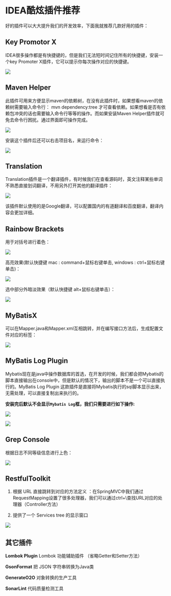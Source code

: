 # IDEA酷炫插件推荐

好的插件可以大大提升我们的开发效率，下面我就推荐几款好用的插件：

## Key Promotor X

IDEA很多操作都是有快捷键的，但是我们无法短时间记住所有的快捷键，安装一个key Promoter X插件，它可以提示你每次操作对应的快捷键。

![](../images/52.gif)



## Maven Helper

   此插件可用来方便显示maven的依赖树，在没有此插件时，如果想看maven的依赖树需要输入命令行： mvn dependency:tree  才可查看依赖。如果想看是否有依赖包冲突的话也需要输入命令行等等的操作。而如果安装Maven Helper插件就可免去命令行困扰。通过界面即可操作完成。

![](../images/54.png)

安装这个插件后还可以右击项目名，来运行命令：

![](../images/53.png)

## Translation

Translation插件是一个翻译插件，有时候我们在查看源码时，英文注释某些单词不熟悉直接划词翻译，不用另外打开其他的翻译插件：

![](../images/55.png)

该插件默认使用的是Google翻译，可以配置国内的有道翻译和百度翻译，翻译内容会更加详细。

## Rainbow Brackets

用于对括号进行着色：

![](../images/56.png)

高亮效果(默认快捷键 mac : command+鼠标右键单击, windows : ctrl+鼠标右键单击)：

![](../images/57.gif)

选中部分外暗淡效果（默认快捷键 alt+鼠标右键单击）：

![](../images/58.gif)

## MyBatisX

可以在Mapper.java和Mapper.xml互相跳转，并在编写接口方法后，生成配置文件对应的标签：

![](../images/59.gif)



## MyBatis Log Plugin

Mybatis现在是java中操作数据库的首选，在开发的时候，我们都会把Mybatis的脚本直接输出在console中，但是默认的情况下，输出的脚本不是一个可以直接执行的。MyBatis Log Plugin 这款插件是直接将Mybatis执行的sql脚本显示出来，无需处理，可以直接复制出来执行的。

**安装完后默认不会显示`Mybatis Log`框，我们只需要进行如下操作:**

![](../images/60.png)

![](../images/61.png)





## Grep Console

根据日志不同等级信息进行上色：

![](../images/62.png)



## RestfulToolkit

1. 根据 URL 直接跳转到对应的方法定义 ：在SpringMVC中我们通过RequestMapping设置了很多处理器，我们可以通过ctrl+\查找URL对应的处理器（Controller方法）

2. 提供了一个 Services tree 的显示窗口

![](../images/68.png)

## 其它插件

**Lombok Plugin**  Lombok 功能辅助插件 （省略Getter和Setter方法）

**GsonFormat**     把 JSON 字符串转换为Java类

**GenerateO2O**    对象转换的生产工具

**SonarLint**    代码质量检测工具